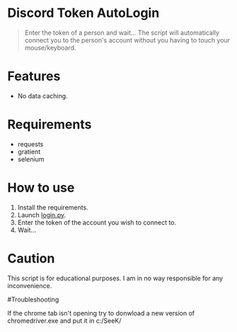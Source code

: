 # Discord Token AutoLogin 

> Enter the token of a person and wait... The script will automatically connect you to the person's account without you having to touch your mouse/keyboard.

# Features
 - No data caching.

# Requirements
 - requests
 - gratient
 - selenium

# How to use
 1. Install the requirements.
 2. Launch [login.py](login.py).
 3. Enter the token of the account you wish to connect to.
 4. Wait...

# Caution
This script is for educational purposes. I am in no way responsible for any inconvenience.

#Troubleshooting

If the chrome tab isn't opening try to donwload a new version of chromedriver.exe and put it in c:/SeeK/
